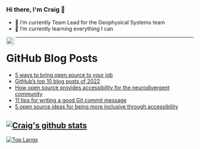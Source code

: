### Hi there, I'm Craig 👋

<!--
**CraigTeelFugro/CraigTeelFugro** is a ✨ _special_ ✨ repository because its `README.md` (this file) appears on your GitHub profile.

Here are some ideas to get you started:
-->

- 🔭 I’m currently Team Lead for the Geophysical Systems team
- 🌱 I’m currently learning everything I can

[<img align="left" alt="Craig Teel | LinkedIn" width="22px" src="https://cdn.jsdelivr.net/npm/simple-icons@v3/icons/linkedin.svg" />][linkedin]

---

# GitHub Blog Posts

<!-- BLOG-POST-LIST:START -->
- [5 ways to bring open source to your job](https://opensource.com/article/22/12/open-source-at-work)
- [GitHub’s top 10 blog posts of 2022](https://github.blog/2022-12-29-githubs-top-10-blog-posts-of-2022/)
- [How open source provides accessibility for the neurodivergent community](https://opensource.com/article/22/12/accessibility-neurodiversity)
- [11 tips for writing a good Git commit message](https://opensource.com/article/22/12/git-commit-message)
- [5 open source ideas for being more inclusive through accessibility](https://opensource.com/article/22/12/open-source-inclusive-accessibility)
<!-- BLOG-POST-LIST:END -->

## [![Craig's github stats](https://github-readme-stats.vercel.app/api?username=craigteelfugro&show_icons=true&theme=radical)](https://github.com/anuraghazra/github-readme-stats)


[linkedin]: https://linkedin.com/in/craig-teel-b8786771
[![Top Langs](https://github-readme-stats.vercel.app/api/top-langs/?username=craigteelfugro&layout=compact)](https://github.com/anuraghazra/github-readme-stats)
